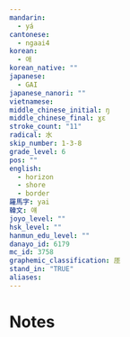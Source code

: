 ```yaml
---
mandarin:
  - yá
cantonese:
  - ngaai4
korean:
  - 애
korean_native: ""
japanese:
  - GAI
japanese_nanori: ""
vietnamese:
middle_chinese_initial: ŋ
middle_chinese_final: ɣɛ
stroke_count: "11"
radical: 水
skip_number: 1-3-8
grade_level: 6
pos: ""
english:
  - horizon
  - shore
  - border
羅馬字: yai
韓文: 얘
joyo_level: ""
hsk_level: ""
hanmun_edu_level: ""
danayo_id: 6179
mc_id: 3758
graphemic_classification: 厓
stand_in: "TRUE"
aliases:
---
```


# Notes
